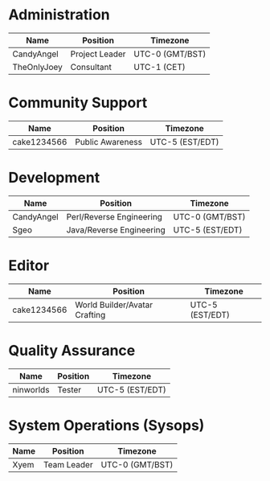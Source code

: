 # Administration

| Name | Position | Timezone |
| - | - | - |
| CandyAngel | Project Leader | UTC-0 (GMT/BST) |
| TheOnlyJoey | Consultant | UTC-1 (CET) |

# Community Support

| Name | Position | Timezone |
| - | - | - |
| cake1234566 | Public Awareness | UTC-5 (EST/EDT) |

# Development

| Name | Position | Timezone |
| - | - | - |
| CandyAngel | Perl/Reverse Engineering | UTC-0 (GMT/BST) |
| Sgeo | Java/Reverse Engineering | UTC-5 (EST/EDT) |

# Editor

| Name | Position | Timezone |
| - | - | - |
| cake1234566 | World Builder/Avatar Crafting | UTC-5 (EST/EDT) |

# Quality Assurance

| Name | Position | Timezone |
| - | - | - |
| ninworlds | Tester | UTC-5 (EST/EDT) |

# System Operations (Sysops)
| Name | Position | Timezone |
| - | - | - |
| Xyem | Team Leader | UTC-0 (GMT/BST) |